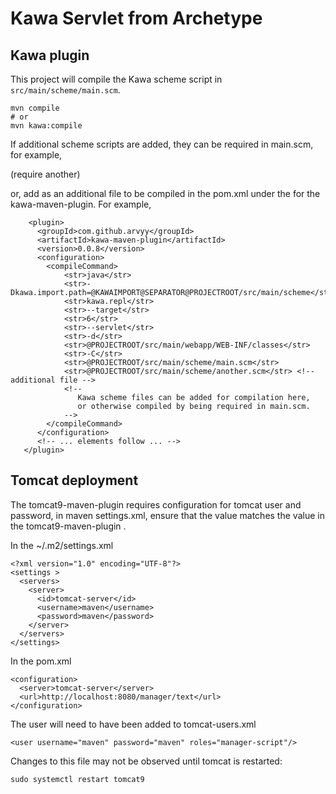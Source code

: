 # Kawa Servlet from Archetype

## Kawa plugin

This project will compile the Kawa scheme script in `src/main/scheme/main.scm`.

    mvn compile
    # or
    mvn kawa:compile

If additional scheme scripts are added, they can be required in main.scm, for example,

   (require another)

or, add as an additional file to be compiled in the pom.xml under the <configuration>
for the kawa-maven-plugin. For example,

        <plugin>
          <groupId>com.github.arvyy</groupId>
          <artifactId>kawa-maven-plugin</artifactId>
          <version>0.0.8</version>
          <configuration>
            <compileCommand>
                <str>java</str>
                <str>-Dkawa.import.path=@KAWAIMPORT@SEPARATOR@PROJECTROOT/src/main/scheme</str>
                <str>kawa.repl</str>
                <str>--target</str>
                <str>6</str>
                <str>--servlet</str>
                <str>-d</str>
                <str>@PROJECTROOT/src/main/webapp/WEB-INF/classes</str>
                <str>-C</str>
                <str>@PROJECTROOT/src/main/scheme/main.scm</str>
                <str>@PROJECTROOT/src/main/scheme/another.scm</str> <!-- additional file -->
                <!--
                   Kawa scheme files can be added for compilation here,
                   or otherwise compiled by being required in main.scm.
                -->
            </compileCommand>
          </configuration>
          <!-- ... elements follow ... -->
       </plugin>

## Tomcat deployment

The tomcat9-maven-plugin requires configuration for tomcat user and password, in maven settings.xml,
ensure that the <id> value matches the <server> value in the tomcat9-maven-plugin <configuration>.

In the ~/.m2/settings.xml

    <?xml version="1.0" encoding="UTF-8"?>
    <settings >
      <servers>
        <server>
          <id>tomcat-server</id>
          <username>maven</username>
          <password>maven</password>
        </server>
      </servers>
    </settings>

In the pom.xml

    <configuration>
      <server>tomcat-server</server>
      <url>http://localhost:8080/manager/text</url>
    </configuration>

The user will need to have been added to tomcat-users.xml

    <user username="maven" password="maven" roles="manager-script"/>

Changes to this file may not be observed until tomcat is restarted:

    sudo systemctl restart tomcat9

